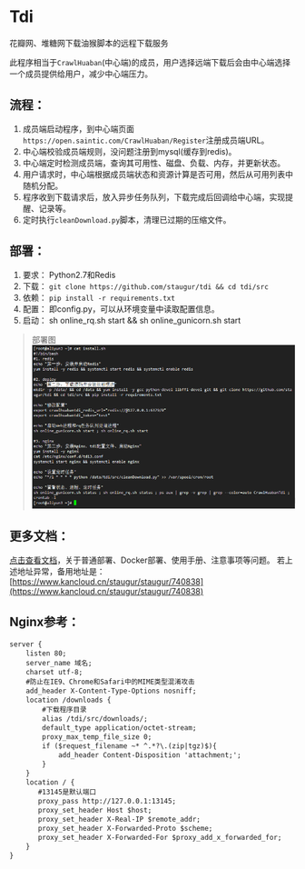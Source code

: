 # Tdi
花瓣网、堆糖网下载油猴脚本的远程下载服务

此程序相当于`CrawlHuaban`(中心端)的成员，用户选择远端下载后会由中心端选择一个成员提供给用户，减少中心端压力。

## 流程：

1. 成员端启动程序，到中心端页面`https://open.saintic.com/CrawlHuaban/Register`注册成员端URL。
2. 中心端校验成员端规则<ping>，没问题注册到mysql(缓存到redis)。
3. 中心端定时检测成员端<ping>，查询其可用性、磁盘、负载、内存，并更新状态。
4. 用户请求时，中心端根据成员端状态和资源计算是否可用，然后从可用列表中随机分配。
5. 程序收到下载请求后，放入异步任务队列，下载完成后回调给中心端，实现提醒、记录等。
6. 定时执行`cleanDownload.py`脚本，清理已过期的压缩文件。

## 部署：

1. 要求： Python2.7和Redis
2. 下载： `git clone https://github.com/staugur/tdi && cd tdi/src`
3. 依赖： `pip install -r requirements.txt`
4. 配置： 即config.py，可以从环境变量中读取配置信息。
5. 启动： sh online_rq.sh start && sh online_gunicorn.sh start

> 部署图
> ![](misc/deploy.gif)

## 更多文档：

[点击查看文档](http://docs.saintic.com/946799 "点击查看部署及使用文档")，关于普通部署、Docker部署、使用手册、注意事项等问题。
若上述地址异常，备用地址是：[https://www.kancloud.cn/staugur/staugur/740838](https://www.kancloud.cn/staugur/staugur/740838)

## Nginx参考：
```
server {
    listen 80;
    server_name 域名;
    charset utf-8;
    #防止在IE9、Chrome和Safari中的MIME类型混淆攻击
    add_header X-Content-Type-Options nosniff;
    location /downloads {
        #下载程序目录
        alias /tdi/src/downloads/;
        default_type application/octet-stream;
        proxy_max_temp_file_size 0;
        if ($request_filename ~* ^.*?\.(zip|tgz)$){
            add_header Content-Disposition 'attachment;';
        }
    }
    location / {
       #13145是默认端口
       proxy_pass http://127.0.0.1:13145;
       proxy_set_header Host $host;
       proxy_set_header X-Real-IP $remote_addr;
       proxy_set_header X-Forwarded-Proto $scheme;
       proxy_set_header X-Forwarded-For $proxy_add_x_forwarded_for;
    }
}
```